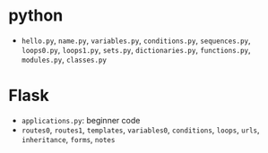
# python
- `hello.py`, `name.py`, `variables.py`, `conditions.py`, `sequences.py`, `loops0.py`, `loops1.py`, `sets.py`, `dictionaries.py`, `functions.py`, `modules.py`, `classes.py`


# Flask
- `applications.py`: beginner code
- `routes0`, `routes1`, `templates`, `variables0`, `conditions`, `loops`, `urls`, `inheritance`, `forms`, `notes`
